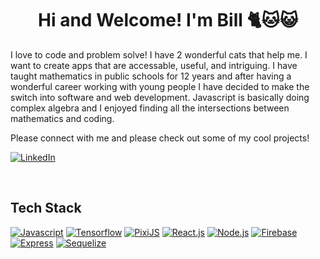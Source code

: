 <div>
<h1 align="center">Hi and Welcome! I'm Bill 🐈🐱😺</h1>
<p align="left">I love to code and problem solve! I have 2 wonderful cats that help me. I want to create apps that are accessable, useful, and intriguing. I have taught mathematics in public schools for 12 years and after having a wonderful career working with young people I have decided to make the switch into software and web development. Javascript is basically doing complex algebra and I enjoyed finding all the intersections between mathematics and coding.

Please connect with me and please check out some of my cool projects!
</p>
</div>

[![LinkedIn][LinkedIn]][LinkedIn-url]

<br/>
<h2>Tech Stack</h2>

[![Javascript][Javascript]][Javascript-url]
[![Tensorflow][Tensorflow]][Tensorflow-url]
[![PixiJS][PixiJS]][PixiJS-url]
[![React.js][React.js]][React-url]
[![Node.js][Node.js]][Node.js-url]
[![Firebase][Firebase]][Firebase-url]
[![Express][Express]][Express-url]
[![Sequelize][Sequelize]][Sequelize-url]
  


<!--Vars-->

[React.js]: https://img.shields.io/badge/React-20232A?style=for-the-badge&logo=react&logoColor=61DAFB
[React-url]: https://reactjs.org/

[Node.js]: https://img.shields.io/badge/Node.js-43853D?style=for-the-badge&logo=node.js&logoColor=white
[Node.js-url]: https://nodejs.org/en/

[Tensorflow]: https://img.shields.io/badge/TensorFlow-FF6F00?style=for-the-badge&logo=tensorflow&logoColor=white
[Tensorflow-url]: https://www.tensorflow.org/

[Javascript]: https://img.shields.io/badge/JavaScript-F7DF1E?style=for-the-badge&logo=javascript&logoColor=black
[Javascript-url]: https://www.javascript.com/

[Firebase]: https://img.shields.io/badge/Firebase-039BE5?style=for-the-badge&logo=Firebase&logoColor=white
[Firebase-url]: https://firebase.google.com/

[PixiJS]: https://img.shields.io/badge/pixiJS-eb1e62?style=for-the-badge&logo=javascript&logoColor=white
[PixiJS-url]: https://pixijs.com/

[Express]: https://img.shields.io/badge/EXPRESS-A020F0?style=for-the-badge&logo=javascript&logoColor=white
[Express-url]:https://expressjs.com/

[Sequelize]: https://img.shields.io/badge/Sequelize-ADD8E6?style=for-the-badge&logo=Sequelize&logoColor=blue
[Sequelize-url]:https://sequelize.org/

[LinkedIn]: https://img.shields.io/badge/LinkedIn-0072b1?style=for-the-badge&logo=LinkedIn&logoColor=white
[LinkedIn-url]:https://www.linkedin.com/in/williammunkacsy/